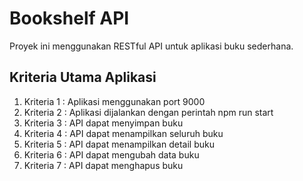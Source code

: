 # Bookshelf API
Proyek ini menggunakan RESTful API untuk aplikasi buku sederhana.

## Kriteria Utama Aplikasi
1. Kriteria 1 : Aplikasi menggunakan port 9000
2. Kriteria 2 : Aplikasi dijalankan dengan perintah npm run start
3. Kriteria 3 : API dapat menyimpan buku
4. Kriteria 4 : API dapat menampilkan seluruh buku
5. Kriteria 5 : API dapat menampilkan detail buku
6. Kriteria 6 : API dapat mengubah data buku
7. Kriteria 7 : API dapat menghapus buku
